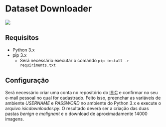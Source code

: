 # Dataset Downloader
![](https://img.shields.io/pypi/pyversions/requests)

## Requisitos

* Python 3.x
* pip 3.x
  * Será necessário executar o comando `pip install -r requiriments.txt`

## Configuração
Será necessário criar uma conta no repositório do [ISIC](https://www.isic-archive.com) e confirmar no seu e-mail pessoal no qual for cadastrado.
Feito isso, preenchar as variáveis de ambiente *USERNAME* e *PASSWORD* no ambiente do Python 3.x e execute o arquivo *isicdownloader.py*.
O resultado deverá ser a criação das duas pastas *benign* e *malignant* e o download de aproximadamente 14000 imagens.
